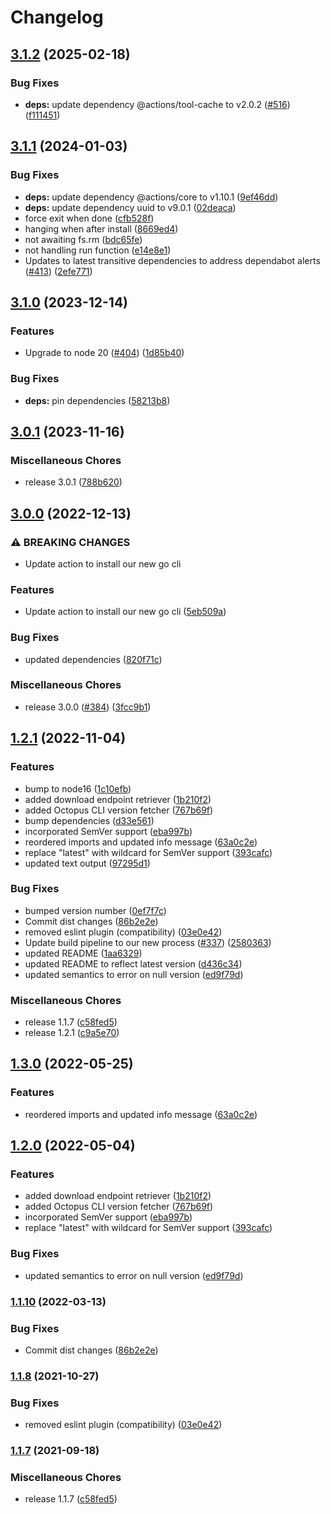 # Changelog

## [3.1.2](https://github.com/OctopusDeploy/install-octopus-cli-action/compare/v3.1.1...v3.1.2) (2025-02-18)


### Bug Fixes

* **deps:** update dependency @actions/tool-cache to v2.0.2 ([#516](https://github.com/OctopusDeploy/install-octopus-cli-action/issues/516)) ([f111451](https://github.com/OctopusDeploy/install-octopus-cli-action/commit/f111451ccdb4fb9ad6a7767420367d7a8dff75d9))

## [3.1.1](https://github.com/OctopusDeploy/install-octopus-cli-action/compare/v3.1.0...v3.1.1) (2024-01-03)


### Bug Fixes

* **deps:** update dependency @actions/core to v1.10.1 ([9ef46dd](https://github.com/OctopusDeploy/install-octopus-cli-action/commit/9ef46ddadc1338f89f84ef921a3b90a8962ba8a1))
* **deps:** update dependency uuid to v9.0.1 ([02deaca](https://github.com/OctopusDeploy/install-octopus-cli-action/commit/02deaca4309fc202b3212375169f1aee085777c4))
* force exit when done ([cfb528f](https://github.com/OctopusDeploy/install-octopus-cli-action/commit/cfb528f382414677408075e6474e56caf8356914))
* hanging when after install ([8669ed4](https://github.com/OctopusDeploy/install-octopus-cli-action/commit/8669ed4e3a1bd84b27e7b2686915e222fdb0daa1))
* not awaiting fs.rm ([bdc65fe](https://github.com/OctopusDeploy/install-octopus-cli-action/commit/bdc65fef29c5aa4c7db56420464c463a252c6209))
* not handling run function ([e14e8e1](https://github.com/OctopusDeploy/install-octopus-cli-action/commit/e14e8e1bdc03441d08930cd12668f324268cf14d))
* Updates to latest transitive dependencies to address dependabot alerts ([#413](https://github.com/OctopusDeploy/install-octopus-cli-action/issues/413)) ([2efe771](https://github.com/OctopusDeploy/install-octopus-cli-action/commit/2efe771f0571c855f3545cf363c700cbdf71264e))

## [3.1.0](https://github.com/OctopusDeploy/install-octopus-cli-action/compare/v3.0.1...v3.1.0) (2023-12-14)


### Features

* Upgrade to node 20 ([#404](https://github.com/OctopusDeploy/install-octopus-cli-action/issues/404)) ([1d85b40](https://github.com/OctopusDeploy/install-octopus-cli-action/commit/1d85b409706419cab36c8d310ef7eda9283fcf7d))


### Bug Fixes

* **deps:** pin dependencies ([58213b8](https://github.com/OctopusDeploy/install-octopus-cli-action/commit/58213b8a3d0aad78cc6ee51894a383019ddcdcd6))

## [3.0.1](https://github.com/OctopusDeploy/install-octopus-cli-action/compare/v3.0.0...v3.0.1) (2023-11-16)


### Miscellaneous Chores

* release 3.0.1 ([788b620](https://github.com/OctopusDeploy/install-octopus-cli-action/commit/788b62013ecc14c5ee335caf480d3fe86b1b3931))

## [3.0.0](https://github.com/OctopusDeploy/install-octopus-cli-action/compare/v1.2.1...v3.0.0) (2022-12-13)


### ⚠ BREAKING CHANGES

* Update action to install our new go cli

### Features

* Update action to install our new go cli ([5eb509a](https://github.com/OctopusDeploy/install-octopus-cli-action/commit/5eb509aa6f61be71716c9df9f62821b2f533b996))


### Bug Fixes

* updated dependencies ([820f71c](https://github.com/OctopusDeploy/install-octopus-cli-action/commit/820f71c8fb1246d0c0b0575100700102c715b18b))


### Miscellaneous Chores

* release 3.0.0 ([#384](https://github.com/OctopusDeploy/install-octopus-cli-action/issues/384)) ([3fcc9b1](https://github.com/OctopusDeploy/install-octopus-cli-action/commit/3fcc9b1cdb0067f02416b05b346783d412e65950))

## [1.2.1](https://github.com/OctopusDeploy/install-octopus-cli-action/compare/v1.3.0...v1.2.1) (2022-11-04)


### Features

* bump to node16 ([1c10efb](https://github.com/OctopusDeploy/install-octopus-cli-action/commit/1c10efbb7a40523348339e6c088df19fba0d92b8))
* added download endpoint retriever ([1b210f2](https://github.com/OctopusDeploy/install-octopus-cli-action/commit/1b210f211beead2b82d9b372dbaee142af740a7a))
* added Octopus CLI version fetcher ([767b69f](https://github.com/OctopusDeploy/install-octopus-cli-action/commit/767b69f39f167bbd5cbae3efdce9fbdf888070a2))
* bump dependencies ([d33e561](https://github.com/OctopusDeploy/install-octopus-cli-action/commit/d33e56128dc530bb774c2ecf51b97b7580c6a667))
* incorporated SemVer support ([eba997b](https://github.com/OctopusDeploy/install-octopus-cli-action/commit/eba997bc80d51e2f57e0dc47f5fcd6fd1959c5d8))
* reordered imports and updated info message ([63a0c2e](https://github.com/OctopusDeploy/install-octopus-cli-action/commit/63a0c2e4b1269e98cafb376394a3a3e35568ef6a))
* replace "latest" with wildcard for SemVer support ([393cafc](https://github.com/OctopusDeploy/install-octopus-cli-action/commit/393cafc5529b2dfddcf19756ff19e2afa1f9cd94))
* updated text output ([97295d1](https://github.com/OctopusDeploy/install-octopus-cli-action/commit/97295d1d877ec0b6b775646fac28e2550d62318b))


### Bug Fixes

* bumped version number ([0ef7f7c](https://github.com/OctopusDeploy/install-octopus-cli-action/commit/0ef7f7c34758f15c3ae40d0570ac1c4e4bd5e980))
* Commit dist changes ([86b2e2e](https://github.com/OctopusDeploy/install-octopus-cli-action/commit/86b2e2e03823da0ce870b394a4f5980475f1c17e))
* removed eslint plugin (compatibility) ([03e0e42](https://github.com/OctopusDeploy/install-octopus-cli-action/commit/03e0e42aa2dee5b7db4faa7f0d3c116640686d85))
* Update build pipeline to our new process ([#337](https://github.com/OctopusDeploy/install-octopus-cli-action/issues/337)) ([2580363](https://github.com/OctopusDeploy/install-octopus-cli-action/commit/2580363faf5b17fc792dbbd72fb88b92dbb44bb9))
* updated README ([1aa6329](https://github.com/OctopusDeploy/install-octopus-cli-action/commit/1aa632986ee255da3ec071d8a65b05df9c9b5834))
* updated README to reflect latest version ([d436c34](https://github.com/OctopusDeploy/install-octopus-cli-action/commit/d436c34a61bdba89b6b8ff39ffff009772459240))
* updated semantics to error on null version ([ed9f79d](https://github.com/OctopusDeploy/install-octopus-cli-action/commit/ed9f79d832c291ca2b4da7faf2f7729ee003323b))


### Miscellaneous Chores

* release 1.1.7 ([c58fed5](https://github.com/OctopusDeploy/install-octopus-cli-action/commit/c58fed5e1cf648ea84fe27eae5413c8bf4dec64f))
* release 1.2.1 ([c9a5e70](https://github.com/OctopusDeploy/install-octopus-cli-action/commit/c9a5e708993f267f758582ee062c4499aaa85edd))

## [1.3.0](https://github.com/OctopusDeploy/install-octopus-cli-action/compare/v1.2.0...v1.3.0) (2022-05-25)


### Features

* reordered imports and updated info message ([63a0c2e](https://github.com/OctopusDeploy/install-octopus-cli-action/commit/63a0c2e4b1269e98cafb376394a3a3e35568ef6a))

## [1.2.0](https://github.com/OctopusDeploy/install-octopus-cli-action/compare/v1.1.10...v1.2.0) (2022-05-04)


### Features

* added download endpoint retriever ([1b210f2](https://github.com/OctopusDeploy/install-octopus-cli-action/commit/1b210f211beead2b82d9b372dbaee142af740a7a))
* added Octopus CLI version fetcher ([767b69f](https://github.com/OctopusDeploy/install-octopus-cli-action/commit/767b69f39f167bbd5cbae3efdce9fbdf888070a2))
* incorporated SemVer support ([eba997b](https://github.com/OctopusDeploy/install-octopus-cli-action/commit/eba997bc80d51e2f57e0dc47f5fcd6fd1959c5d8))
* replace "latest" with wildcard for SemVer support ([393cafc](https://github.com/OctopusDeploy/install-octopus-cli-action/commit/393cafc5529b2dfddcf19756ff19e2afa1f9cd94))


### Bug Fixes

* updated semantics to error on null version ([ed9f79d](https://github.com/OctopusDeploy/install-octopus-cli-action/commit/ed9f79d832c291ca2b4da7faf2f7729ee003323b))

### [1.1.10](https://github.com/OctopusDeploy/install-octopus-cli-action/compare/v1.1.9...v1.1.10) (2022-03-13)


### Bug Fixes

* Commit dist changes ([86b2e2e](https://github.com/OctopusDeploy/install-octopus-cli-action/commit/86b2e2e03823da0ce870b394a4f5980475f1c17e))

### [1.1.8](https://www.github.com/OctopusDeploy/install-octopus-cli-action/compare/v1.1.7...v1.1.8) (2021-10-27)


### Bug Fixes

* removed eslint plugin (compatibility) ([03e0e42](https://www.github.com/OctopusDeploy/install-octopus-cli-action/commit/03e0e42aa2dee5b7db4faa7f0d3c116640686d85))

### [1.1.7](https://www.github.com/OctopusDeploy/install-octopus-cli-action/compare/v1.1.6...v1.1.7) (2021-09-18)


### Miscellaneous Chores

* release 1.1.7 ([c58fed5](https://www.github.com/OctopusDeploy/install-octopus-cli-action/commit/c58fed5e1cf648ea84fe27eae5413c8bf4dec64f))
